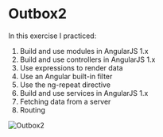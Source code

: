 # Outbox2
In this exercise I practiced:
1. Build and use modules in AngularJS 1.x
2. Build and use controllers in AngularJS 1.x
3. Use expressions to render data
4. Use an Angular built-in filter
5. Use the ng-repeat directive
6. Build and use services in AngularJS 1.x
7. Fetching data from a server
8. Routing
<img src="https://res.cloudinary.com/mokaweb/image/upload/v1592233150/Codecademy%20Angular/outbox2.gif" alt="Outbox2">
